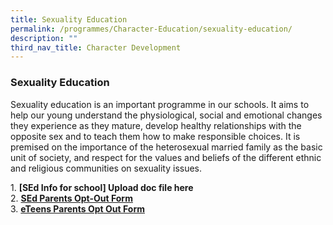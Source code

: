 ```yaml
---
title: Sexuality Education
permalink: /programmes/Character-Education/sexuality-education/
description: ""
third_nav_title: Character Development
---
```


### Sexuality Education

Sexuality education is an important programme in our schools. It aims to help our young understand the physiological, social and emotional changes they experience as they mature, develop healthy relationships with the opposite sex and to teach them how to make responsible choices. It is premised on the importance of the heterosexual married family as the basic unit of society, and respect for the values and beliefs of the different ethnic and religious communities on sexuality issues.

  

1\.  **[SEd Info for school] Upload doc file here**<br>
2.  **[SEd Parents Opt-Out Form](/files/SEd-Annex%20A.pdf)** <br>
3.  **[eTeens Parents Opt Out Form](/files/SEd-Annex%20B.pdf)**